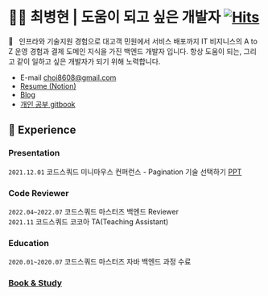 # :ok_man:&nbsp;최병현 | 도움이 되고 싶은 개발자 [![Hits](https://hits.seeyoufarm.com/api/count/incr/badge.svg?url=https%3A%2F%2Fgithub.com%2FHyune-c%2Fhit-counter&count_bg=%2379C83D&title_bg=%23555555&icon=&icon_color=%23E7E7E7&title=hits&edge_flat=false)](https://hits.seeyoufarm.com)

:wave:&nbsp;&nbsp;&nbsp;인프라와 기술지원 경험으로 대고객 민원에서 서비스 배포까지 IT 비지니스의 A to Z 운영 경험과 결제 도메인 지식을 가진 백엔드 개발자 입니다. 항상 도움이 되는, 그리고 같이 일하고 싶은 개발자가 되기 위해 노력합니다.

- E-mail choi8608@gmail.com
- [Resume (Notion)](https://eastern-starflower-6ac.notion.site/203ddcc7f3d74e4e819acac3627d9e26)
- [Blog](https://hyune-c.tistory.com/)
- [개인 공부 gitbook](https://hyune.gitbook.io/study-develop/)

🌟 Experience 
---

### Presentation

`2021.12.01` 코드스쿼드 미니마우스 컨퍼런스 - Pagination 기술 선택하기 [PPT](https://docs.google.com/presentation/d/1QZ28dxJaPvExyqyO70bhE6EuTloz1l5cqTpDjxhf4y8/edit#slide=id.g1034e8bbc9b_21_376)

### Code Reviewer

`2022.04~2022.07` 코드스쿼드 마스터즈 백엔드 Reviewer  
`2021.11` 코드스쿼드 코코아 TA(Teaching Assistant)

### Education

`2020.01~2020.07` 코드스쿼드 마스터즈 자바 백엔드 과정 수료

### [Book & Study](https://eastern-starflower-6ac.notion.site/Book-Study-8ee0a40475e64d48851304700ffb9319)

